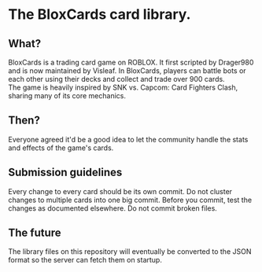 # The BloxCards card library.

## What?
BloxCards is a trading card game on ROBLOX. It first scripted by Drager980 and is now
maintained by Visleaf. In BloxCards, players can battle bots or each other using their
decks and collect and trade over 900 cards.  
The game is heavily inspired by SNK vs. Capcom: Card Fighters Clash, sharing many of
its core mechanics.

## Then?
Everyone agreed it'd be a good idea to let the community handle the stats and effects of
the game's cards.

## Submission guidelines
Every change to every card should be its own commit. Do not cluster changes to multiple
cards into one big commit. Before you commit, test the changes as documented elsewhere.
Do not commit broken files.

## The future
The library files on this repository will eventually be converted to the JSON format so
the server can fetch them on startup.
